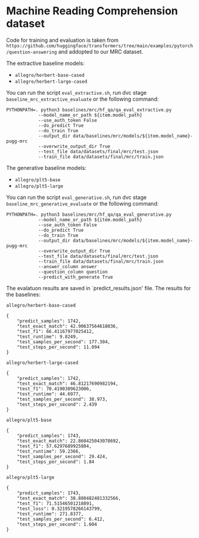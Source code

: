 # Machine Reading Comprehension dataset

Code for training and evaluation is taken from `https://github.com/huggingface/transformers/tree/main/examples/pytorch/question-answering` and addopted to our MRC dataset.

The extractive baseline models:
- `allegro/herbert-base-cased`
- `allegro/herbert-large-cased`

You can run the script `eval_extractive.sh`, run dvc stage `baseline_mrc_extractive_evaluate` or the following command:

```
PYTHONPATH=. python3 baselines/mrc/hf_qa/qa_eval_extractive.py
            --model_name_or_path ${item.model_path}
            --use_auth_token False
            --do_predict True
            --do_train True
            --output_dir data/baselines/mrc/models/${item.model_name}-pugg-mrc
            --overwrite_output_dir True
            --test_file data/datasets/final/mrc/test.json
            --train_file data/datasets/final/mrc/train.json
```


The generative baseline models:
- `allegro/plt5-base`
- `allegro/plt5-large`

You can run the script `eval_generative.sh`, run dvc stage `baseline_mrc_generative_evaluate` or the following command:

```
PYTHONPATH=. python3 baselines/mrc/hf_qa/qa_eval_generative.py 
            --model_name_or_path ${item.model_path}
            --use_auth_token False
            --do_predict True
            --do_train True
            --output_dir data/baselines/mrc/models/${item.model_name}-pugg-mrc
            --overwrite_output_dir True
            --test_file data/datasets/final/mrc/test.json
            --train_file data/datasets/final/mrc/train.json
            --answer_column answer
            --question_column question
            --predict_with_generate True
```


The evalatuon results are saved in `predict_results.json' file.
The results for the baselines:

`allegro/herbert-base-cased`
```
{
    "predict_samples": 1742,
    "test_exact_match": 42.90637564618036,
    "test_f1": 66.41167977025412,
    "test_runtime": 9.8249,
    "test_samples_per_second": 177.304,
    "test_steps_per_second": 11.094
}
```
`allegro/herbert-large-cased`
```
{
    "predict_samples": 1742,
    "test_exact_match": 46.81217690982194,
    "test_f1": 70.4190309623006,
    "test_runtime": 44.6977,
    "test_samples_per_second": 38.973,
    "test_steps_per_second": 2.439
}
```


`allegro/plt5-base`
```
{
    "predict_samples": 1743,
    "test_exact_match": 22.860425043078692,
    "test_f1": 57.6297689925804,
    "test_runtime": 59.2366,
    "test_samples_per_second": 29.424,
    "test_steps_per_second": 1.84
}
```


`allegro/plt5-large`
```
{
    "predict_samples": 1743,
    "test_exact_match": 38.880482481332566,
    "test_f1": 71.51546501218891,
    "test_loss": 0.3219578266143799,
    "test_runtime": 271.8377,
    "test_samples_per_second": 6.412,
    "test_steps_per_second": 1.604
}
```


